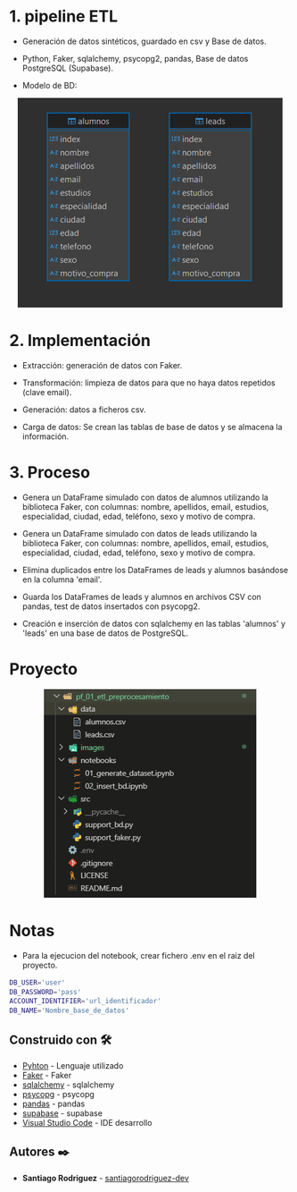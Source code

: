 # 1. pipeline ETL

-   Generación de datos sintéticos, guardado en csv y Base de datos.

-   Python, Faker, sqlalchemy, psycopg2, pandas, Base de datos PostgreSQL (Supabase).

-   Modelo de BD:

   <div style="text-align: center;">
     <img src="https://github.com/santiagorodriguez-dev/pf_01_etl_preprocesamiento/blob/main/images/bd.png" alt="logo" />
   </div>

# 2. Implementación

-   Extracción: generación de datos con Faker.

-   Transformación: limpieza de datos para que no haya datos repetidos (clave email).

-   Generación: datos a ficheros csv.

-   Carga de datos: Se crean las tablas de base de datos y se almacena la información.

# 3. Proceso

-   Genera un DataFrame simulado con datos de alumnos utilizando la biblioteca Faker, con columnas: 
    nombre, apellidos, email, estudios, especialidad, ciudad, edad, teléfono, sexo y motivo de compra.

-   Genera un DataFrame simulado con datos de leads utilizando la biblioteca Faker, con columnas: 
    nombre, apellidos, email, estudios, especialidad, ciudad, edad, teléfono, sexo y motivo de compra.

-   Elimina duplicados entre los DataFrames de leads y alumnos basándose en la columna 'email'.

-   Guarda los DataFrames de leads y alumnos en archivos CSV con pandas, test de datos insertados con psycopg2.

-   Creación e inserción de datos con sqlalchemy en las tablas 'alumnos' y 'leads' en una base de datos de PostgreSQL.

# Proyecto

   <div style="text-align: center;">
     <img src="https://github.com/santiagorodriguez-dev/pf_01_etl_preprocesamiento/blob/main/images/estructura.png" alt="logo" />
   </div>

# Notas
-   Para la ejecucion del notebook, crear fichero .env en el raiz del proyecto.

```sh
DB_USER='user'
DB_PASSWORD='pass'
ACCOUNT_IDENTIFIER='url_identificador'
DB_NAME='Nombre_base_de_datos'
```

## Construido con 🛠️

* [Pyhton](https://www.python.org/) - Lenguaje utilizado
* [Faker](https://faker.readthedocs.io/en/master/) - Faker
* [sqlalchemy](https://www.sqlalchemy.org/) - sqlalchemy
* [psycopg](https://www.psycopg.org/) - psycopg
* [pandas](https://pandas.pydata.org/docs/) - pandas
* [supabase](https://supabase.com/) - supabase
* [Visual Studio Code](https://code.visualstudio.com/) - IDE desarrollo
  
## Autores ✒️

* **Santiago Rodriguez** - [santiagorodriguez-dev](https://github.com/santiagorodriguez-dev)

